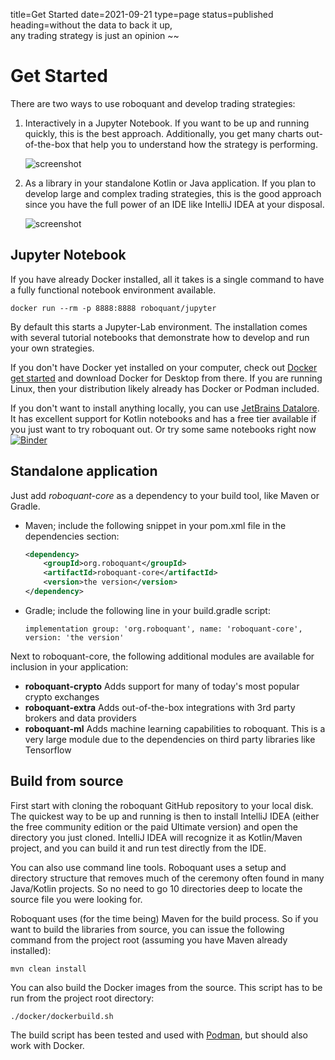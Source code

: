 title=Get Started
date=2021-09-21
type=page
status=published
heading=without the data to back it up,<br> any trading strategy is just an opinion
~~

# Get Started

There are two ways to use roboquant and develop trading strategies:

1. Interactively in a Jupyter Notebook.  If you want to be up and running quickly, this is the best approach. Additionally, you get many charts out-of-the-box that help you to understand how the strategy is performing.
    
    <img src="/img/screenshots/jupyter-lab.png" alt="screenshot" />
    
    
2. As a library in your standalone Kotlin or Java application. If you plan to develop large and complex trading strategies, this is the good approach since you have the full power of an IDE like IntelliJ IDEA at your disposal.
  
    <img src="/img/screenshots/idea.png" alt="screenshot" />
 
## Jupyter Notebook
If you have already Docker installed, all it takes is a single command to have a fully functional notebook environment available. 

```shell
docker run --rm -p 8888:8888 roboquant/jupyter 
```

By default this starts a Jupyter-Lab environment. The installation comes with several tutorial notebooks that demonstrate how to develop and run your own strategies. 

If you don't have Docker yet installed on your computer, check out [Docker get started](https://www.docker.com/get-started) and download Docker for Desktop from there. If you are running Linux, then your distribution likely already has Docker or Podman included.

If you don't want to install anything locally, you can use [JetBrains Datalore](https://datalore.jetbrains.com/). It has excellent support for Kotlin notebooks and has a free tier available if you just want to try roboquant out. Or try some same notebooks right now [![Binder](https://mybinder.org/badge_logo.svg)](https://mybinder.org/v2/gh/neurallayer/roboquant/main?filepath=notebooks)
 

## Standalone application
Just add *roboquant-core* as a dependency to your build tool, like Maven or Gradle.
 
- Maven; include the following snippet in your pom.xml file in the dependencies section:
    ```xml
    <dependency>
        <groupId>org.roboquant</groupId>
        <artifactId>roboquant-core</artifactId>
        <version>the version</version>
    </dependency>
    ```
 
- Gradle; include the following line in your build.gradle script:
    ```shell
    implementation group: 'org.roboquant', name: 'roboquant-core', version: 'the version'    
    ```

Next to roboquant-core, the following additional modules are available for inclusion in your application:

* **roboquant-crypto** Adds support for many of today's most popular crypto exchanges
* **roboquant-extra** Adds out-of-the-box integrations with 3rd party brokers and data providers
* **roboquant-ml** Adds machine learning capabilities to roboquant. This is a very large module due to the dependencies 
  on third party libraries like Tensorflow
 

## Build from source
First start with cloning the roboquant GitHub repository to your local disk. The quickest way to be up and running is 
then to install IntelliJ IDEA (either the free community edition or the paid Ultimate version) and open the directory you 
just cloned. IntelliJ IDEA will recognize it as Kotlin/Maven project, and you can build it and run test directly 
from the IDE. 

You can also use command line tools. Roboquant uses a setup and directory structure that removes much of the ceremony 
often found in many Java/Kotlin projects. So no need to go 10 directories deep to locate the source file you were 
looking for. 


Roboquant uses (for the time being)  Maven for the build process. So if you want to build the libraries from source, 
you can issue the following command from the project root (assuming you have Maven already installed):

```shell
mvn clean install
```

You can also build the Docker images from the source. This script has to be run from the project root directory:

```shell
./docker/dockerbuild.sh
```

The build script has been tested and used with [Podman](https://podman.io/), but should also work with Docker. 
